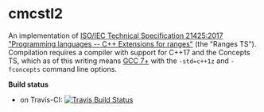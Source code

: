 # cmcstl2
An implementation of [ISO/IEC Technical Specification 21425:2017 "Programming languages -- C++ Extensions for ranges"](https://www.iso.org/standard/70910.html) (the "Ranges TS").
Compilation requires a compiler with support for C++17 and the Concepts TS, which as of this writing means [GCC 7+](https://gcc.gnu.org/) with the `-std=c++1z` and `-fconcepts` command line options.

**Build status**
- on Travis-CI: [![Travis Build Status](https://travis-ci.org/CaseyCarter/cmcstl2.svg?branch=master)](https://travis-ci.org/CaseyCarter/cmcstl2)
